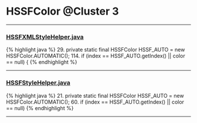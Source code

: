 # HSSFColor @Cluster 3

***

### [HSSFXMLStyleHelper.java](https://searchcode.com/codesearch/view/110498463/)
{% highlight java %}
29. private static final HSSFColor HSSF_AUTO = new HSSFColor.AUTOMATIC();
114.   if (index == HSSF_AUTO.getIndex() || color == null) {
{% endhighlight %}

***

### [HSSFStyleHelper.java](https://searchcode.com/codesearch/view/112283811/)
{% highlight java %}
21. private static final HSSFColor HSSF_AUTO = new HSSFColor.AUTOMATIC();
60.   if (index == HSSF_AUTO.getIndex() || color == null)
{% endhighlight %}

***

